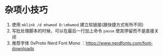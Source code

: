 
# 杂项小技巧


1. 使用 `mklink /d mhwmod D:\mhwmod` 建立软链接(跟快捷方式有所不同)
2. 写批处理脚本的时候，可以在最后一行加上命令 `pause` 使其停留而不是直接关闭
3. 推荐字体 0xProto Nerd Font Mono ：https://www.nerdfonts.com/font-downloads

